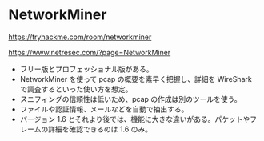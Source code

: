 # NetworkMiner

https://tryhackme.com/room/networkminer

https://www.netresec.com/?page=NetworkMiner

- フリー版とプロフェッショナル版がある。
- NetworkMiner を使って pcap の概要を素早く把握し、詳細を WireShark で調査するといった使い方を想定。
- スニフィングの信頼性は低いため、pcap の作成は別のツールを使う。
- ファイルや認証情報、メールなどを自動で抽出する。
- バージョン 1.6 とそれより後では、機能に大きな違いがある。パケットやフレームの詳細を確認できるのは 1.6 のみ。
